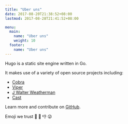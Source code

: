 ```yaml
---
title: "Uber uns"
date: 2017-08-20T21:38:52+08:00
lastmod: 2017-08-28T21:41:52+08:00

menu: 
  main:
    name: "Uber uns"
    weight: 10
  footer:
    name: "Uber uns"
---
```


Hugo is a static site engine written in Go.


It makes use of a variety of open source projects including:

* [Cobra](https://github.com/spf13/cobra)
* [Viper](https://github.com/spf13/viper)
* [J Walter Weatherman](https://github.com/spf13/jWalterWeatherman)
* [Cast](https://github.com/spf13/cast)

Learn more and contribute on [GitHub](https://github.com/gohugoio).

Emoji we trust :cherries: :shit: :-1: :stuck_out_tongue_winking_eye:
